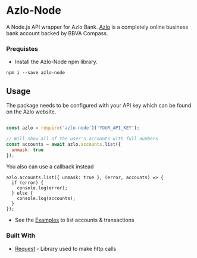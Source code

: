 # Azlo-Node

A Node.js API wrapper for Azlo Bank. [Azlo](https://azlo.com) is a completely online business bank account backed by BBVA Compass.

### Prequistes
* Install the Azlo-Node npm library.
```
npm i --save azlo-node
```

## Usage
The package needs to be configured with your API key which can be found on the Azlo website.

```js

const azlo = require('azlo-node')('YOUR_API_KEY');

// Will show all of the user's accounts with full numbers
const accounts = await azlo.accounts.list({
  unmask: true
});

```

You also can use a callback instead

```
azlo.accounts.list({ unmask: true }, (error, accounts) => {
  if (error) {
    console.log(error);
  } else {
    console.log(accounts);
  }
});

```

* See the [Examples](https://github.com/jaireddjawed/Azlo-Node/blob/master/examples.js) to list accounts & transactions

### Built With
* [Request](https://www.npmjs.com/package/request) - Library used to make http calls
